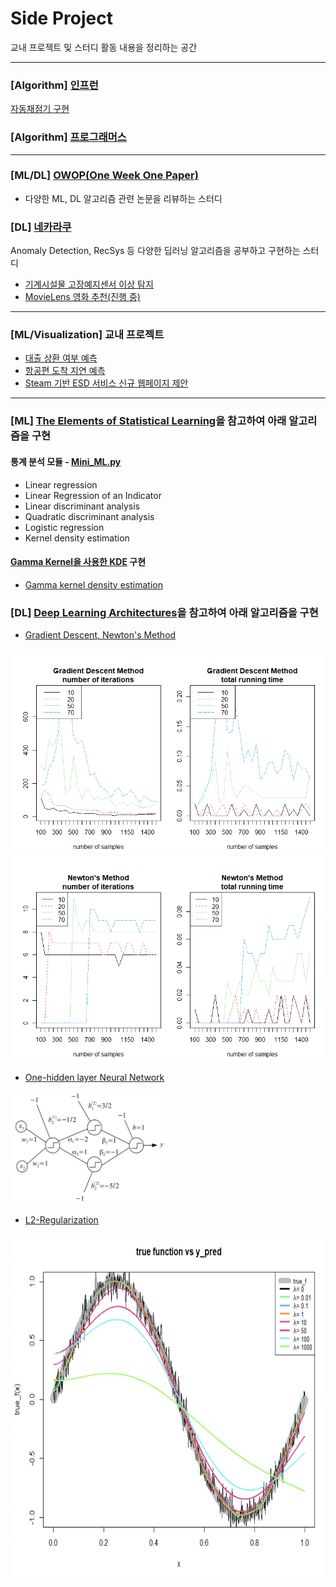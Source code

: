 # Side Project
교내 프로젝트 및 스터디 활동 내용을 정리하는 공간

---

### [Algorithm] [인프런](https://github.com/rbill109/SideProject/tree/main/Algorithm/Inflearn)
[자동채점기 구현](https://github.com/rbill109/SideProject/blob/main/Grader/README.md)

### [Algorithm] [프로그래머스](https://github.com/rbill109/SideProject/tree/main/Algorithm/Programmers)

---

### [ML/DL] [OWOP(One Week One Paper)](https://github.com/rbill109/SideProject/tree/main/OWOP)
- 다양한 ML, DL 알고리즘 관련 논문을 리뷰하는 스터디

### [DL] [네카라쿠](https://github.com/rbill109/SideProject/tree/main/Project_Study/Nakalacou_2021)
Anomaly Detection, RecSys 등 다양한 딥러닝 알고리즘을 공부하고 구현하는 스터디
- [기계시설물 고장예지센서 이상 탐지](https://github.com/rbill109/SideProject/tree/main/Project_Study/Nakalacou_2021/Anomaly_Detection)
- [MovieLens 영화 추천(진행 중)](https://github.com/rbill109/SideProject/tree/main/Project_Study/Nakalacou_2021/RecSys)

---

### [ML/Visualization] 교내 프로젝트
- [대출 상환 여부 예측](https://github.com/rbill109/SideProject/blob/main/Project_Study/StatAP_2019)
- [항공편 도착 지연 예측](https://github.com/rbill109/SideProject/blob/main/Project_Study/DataMining_2019)
- [Steam 기반 ESD 서비스 신규 웹페이지 제안](https://github.com/rbill109/SideProject/tree/main/Visualization)

---

### [ML] [The Elements of Statistical Learning](https://web.stanford.edu/~hastie/ElemStatLearn/)을 참고하여 아래 알고리즘을 구현
#### 통계 분석 모듈 - [Mini_ML.py](https://github.com/rbill109/SideProject/tree/main/Code_Implementation/module)
- Linear regression
- Linear Regression of an Indicator
- Linear discriminant analysis
- Quadratic discriminant analysis
- Logistic regression
- Kernel density estimation

#### [Gamma Kernel을 사용한 KDE](https://link.springer.com/article/10.1023/A:1004165218295) 구현
- [Gamma kernel density estimation](https://github.com/rbill109/SideProject/blob/main/Code_Implementation/Gamma_kernel_density_estimation.ipynb)


### [DL] [Deep Learning Architectures](https://link.springer.com/book/10.1007/978-3-030-36721-3)을 참고하여 아래 알고리즘을 구현
- [Gradient Descent, Newton's Method](https://github.com/rbill109/SideProject/blob/main/Code_Implementation/Gradient_Descent_and_Newton's.R)

![](./image/img1.PNG)
![](./image/img2.PNG)

- [One-hidden layer Neural Network](https://github.com/rbill109/SideProject/blob/main/Code_Implementation/One_hidden_layer_NN.R) 
<img src="https://github.com/rbill109/SideProject/blob/main/image/nn.PNG" width="250" height="180"/>

- [L2-Regularization](https://github.com/rbill109/SideProject/blob/main/Code_Implementation/L2_regularization.R)
<img src="https://github.com/rbill109/SideProject/blob/main/image/img3.jpg" width="700" height="550"/>
